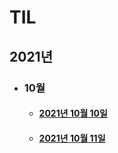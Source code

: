 # TIL
## 2021년 
* ### 10월
    *  #### <a href = "2021/10/10.md"> 2021년 10월 10일 </a>
    *  #### <a href = "2021/10/11.md"> 2021년 10월 11일 </a>
